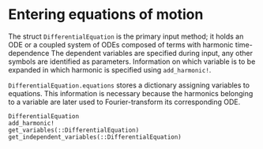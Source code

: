 # Entering equations of motion 

The struct `DifferentialEquation` is the primary input method; it holds an ODE or a coupled system of ODEs composed of terms with harmonic time-dependence
The dependent variables are specified during input, any other symbols
are identified as parameters. Information on which variable is to be expanded in which harmonic is specified using `add_harmonic!`.

`DifferentialEquation.equations` stores a dictionary assigning variables to equations. This information is necessary because the harmonics belonging to a variable are later used to Fourier-transform its corresponding ODE.

```@docs; canonical=false
DifferentialEquation
add_harmonic!
get_variables(::DifferentialEquation)
get_independent_variables(::DifferentialEquation)
```
